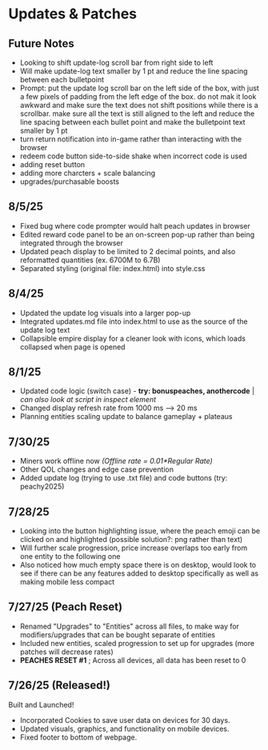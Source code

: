 # Updates & Patches

## Future Notes
- Looking to shift update-log scroll bar from right side to left
- Will make update-log text smaller by 1 pt and reduce the line spacing between each bulletpoint
- Prompt: put the update log scroll bar on the left side of the box, with just a few pixels of padding from the left edge of the box. do not mak it look awkward and make sure the text does not shift positions while there is a scrollbar. make sure all the text is still aligned to the left and reduce the line spacing between each bullet point and make the bulletpoint text smaller by 1 pt
- turn return notification into in-game rather than interacting with the browser
- redeem code button side-to-side shake when incorrect code is used
- adding reset button
- adding more charcters + scale balancing
- upgrades/purchasable boosts

## 8/5/25
- Fixed bug where code prompter would halt peach updates in browser
- Edited reward code panel to be an on-screen pop-up rather than being integrated through the browser
- Updated peach display to be limited to 2 decimal points, and also reformatted quantities (ex. 6700M to 6.7B)
- Separated styling (original file: index.html) into style.css
## 8/4/25
- Updated the update log visuals into a larger pop-up
- Integrated updates.md file into index.html to use as the source of the update log text
- Collapsible empire display for a cleaner look with icons, which loads collapsed when page is opened
## 8/1/25
- Updated code logic (switch case) - **try: bonuspeaches, anothercode** | 
*can also look at script in inspect element*
- Changed display refresh rate from 1000 ms --> 20 ms
- Planning entities scaling update to balance gameplay + plateaus
## 7/30/25
- Miners work offline now  *(Offline rate = 0.01\*Regular Rate)*
- Other QOL changes and edge case prevention
- Added update log (trying to use .txt file) and code buttons (try: peachy2025)
## 7/28/25
- Looking into the button highlighting issue, where the peach emoji can be clicked on and highlighted (possible solution?: png rather than text)
- Will further scale progression, price increase overlaps too early from one entity to the following one
- Also noticed how much empty space there is on desktop, would look to see if there can be any features added to desktop specifically as well as making mobile less compact
## 7/27/25 (Peach Reset)
- Renamed "Upgrades" to "Entities" across all files, to make way for modifiers/upgrades that can be bought separate of entities
- Included new entities, scaled progression to set up for upgrades (more patches will decrease rates)
- **PEACHES RESET #1** ; Across all devices, all data has been reset to 0
## 7/26/25 (Released!)
Built and Launched!
- Incorporated Cookies to save user data on devices for 30 days.
- Updated visuals, graphics, and functionality on mobile devices.
- Fixed footer to bottom of webpage.

